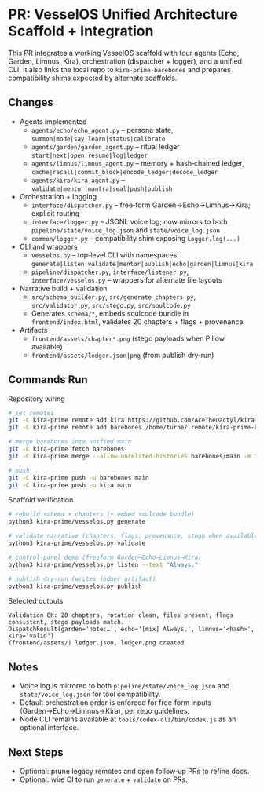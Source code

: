 # PR: VesselOS Unified Architecture Scaffold + Integration

This PR integrates a working VesselOS scaffold with four agents (Echo, Garden, Limnus, Kira), orchestration (dispatcher + logger), and a unified CLI. It also links the local repo to `kira-prime-barebones` and prepares compatibility shims expected by alternate scaffolds.

## Changes
- Agents implemented
  - `agents/echo/echo_agent.py` – persona state, `summon|mode|say|learn|status|calibrate`
  - `agents/garden/garden_agent.py` – ritual ledger `start|next|open|resume|log|ledger`
  - `agents/limnus/limnus_agent.py` – memory + hash‑chained ledger, `cache|recall|commit_block|encode_ledger|decode_ledger`
  - `agents/kira/kira_agent.py` – `validate|mentor|mantra|seal|push|publish`
- Orchestration + logging
  - `interface/dispatcher.py` – free‑form Garden→Echo→Limnus→Kira; explicit routing
  - `interface/logger.py` – JSONL voice log; now mirrors to both `pipeline/state/voice_log.json` and `state/voice_log.json`
  - `common/logger.py` – compatibility shim exposing `Logger.log(...)`
- CLI and wrappers
  - `vesselos.py` – top‑level CLI with namespaces: `generate|listen|validate|mentor|publish|echo|garden|limnus|kira`
  - `pipeline/dispatcher.py`, `interface/listener.py`, `interface/vesselos.py` – wrappers for alternate file layouts
- Narrative build + validation
  - `src/schema_builder.py`, `src/generate_chapters.py`, `src/validator.py`, `src/stego.py`, `src/soulcode.py`
  - Generates `schema/*`, embeds soulcode bundle in `frontend/index.html`, validates 20 chapters + flags + provenance
- Artifacts
  - `frontend/assets/chapter*.png` (stego payloads when Pillow available)
  - `frontend/assets/ledger.json|png` (from publish dry‑run)

## Commands Run
Repository wiring
```bash
# set remotes
git -C kira-prime remote add kira https://github.com/AceTheDactyl/kira-prime.git
git -C kira-prime remote add barebones /home/turne/.remote/kira-prime-barebones.git

# merge barebones into unified main
git -C kira-prime fetch barebones
git -C kira-prime merge --allow-unrelated-histories barebones/main -m "chore(sync): merge barebones upstream into unified repo"

# push
git -C kira-prime push -u barebones main
git -C kira-prime push -u kira main
```

Scaffold verification
```bash
# rebuild schema + chapters (+ embed soulcode bundle)
python3 kira-prime/vesselos.py generate

# validate narrative (chapters, flags, provenance, stego when available)
python3 kira-prime/vesselos.py validate

# control‑panel demo (freeform Garden→Echo→Limnus→Kira)
python3 kira-prime/vesselos.py listen --text "Always."

# publish dry‑run (writes ledger artifact)
python3 kira-prime/vesselos.py publish
```

Selected outputs
```text
Validation OK: 20 chapters, rotation clean, files present, flags consistent, stego payloads match.
DispatchResult(garden='note:…', echo='[mix] Always.', limnus='<hash>', kira='valid')
(frontend/assets/) ledger.json, ledger.png created
```

## Notes
- Voice log is mirrored to both `pipeline/state/voice_log.json` and `state/voice_log.json` for tool compatibility.
- Default orchestration order is enforced for free‑form inputs (Garden→Echo→Limnus→Kira), per repo guidelines.
- Node CLI remains available at `tools/codex-cli/bin/codex.js` as an optional interface.

## Next Steps
- Optional: prune legacy remotes and open follow‑up PRs to refine docs.
- Optional: wire CI to run `generate` + `validate` on PRs.
